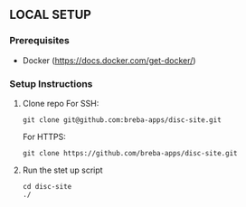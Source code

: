 ## LOCAL SETUP

### Prerequisites
- Docker (https://docs.docker.com/get-docker/)


### Setup Instructions

1. Clone repo
   For SSH:
   ```shell
   git clone git@github.com:breba-apps/disc-site.git
   ```
   For HTTPS:
   ```shell
   git clone https://github.com/breba-apps/disc-site.git
   ```
   
2. Run the stet up script
   ```shell
   cd disc-site
   ./